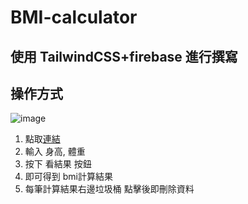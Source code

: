 # BMI-calculator

## 使用 TailwindCSS+firebase 進行撰寫

## 操作方式
![image](https://user-images.githubusercontent.com/100744871/197223456-f7f6fd31-5855-4a06-b429-13d5865bb7da.png)

1. 點取[連結](https://kuominli.github.io/BMI-calculator/)
2. 輸入 身高, 體重
3. 按下 看結果 按鈕
4. 即可得到 bmi計算結果
5. 每筆計算結果右邊垃圾桶 點擊後即刪除資料
